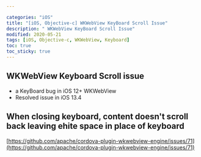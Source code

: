 ```yaml
---

categories: "iOS"
title: "[iOS, Objective-c] WKWebView KeyBoard Scroll Issue"
description: " WKWebView KeyBoard Scroll Issue"
modified: 2020-05-21
tags: [iOS, Objective-c, WKWebView, Keyboard]
toc: true
toc_sticky: true
---
```


## WKWebView Keyboard Scroll issue
- a KeyBoard bug in iOS 12+ WKWebView
- Resolved issue in iOS 13.4

## When closing keyboard, content doesn't scroll back leaving ehite space in place of keyboard
[https://github.com/apache/cordova-plugin-wkwebview-engine/issues/71](https://github.com/apache/cordova-plugin-wkwebview-engine/issues/71)
